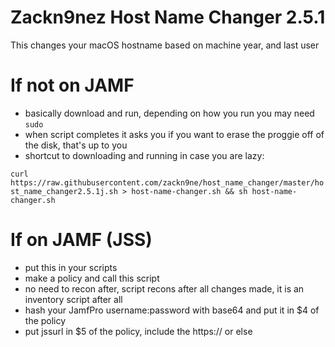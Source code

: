 # Zackn9nez Host Name Changer 2.5.1
This changes your macOS hostname based on machine year, and last user

# If not on JAMF
- basically download and run, depending on how you run you may need `sudo`
- when script completes it asks you if you want to erase the proggie off of the disk, that's up to you
- shortcut to downloading and running in case you are lazy:

`curl https://raw.githubusercontent.com/zackn9ne/host_name_changer/master/host_name_changer2.5.1j.sh > host-name-changer.sh && sh host-name-changer.sh`

# If on JAMF (JSS) 
- put this in your scripts
- make a policy and call this script
- no need to recon after, script recons after all changes made, it is an inventory script after all
- hash your JamfPro username:password with base64 and put it in $4 of the policy
- put jssurl in $5 of the policy, include the https:// or else
